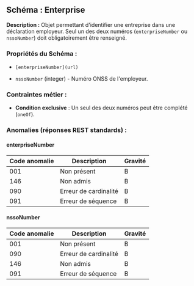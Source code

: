 ## Schéma : Enterprise

**Description :**
Objet permettant d'identifier une entreprise dans une déclaration employeur. Seul un des deux numéros (`enterpriseNumber` ou `nssoNumber`) doit obligatoirement être renseigné.

### Propriétés du Schéma :

* `[enterpriseNumber](url)`

* `nssoNumber` (integer) - Numéro ONSS de l'employeur.


### Contraintes métier :

* **Condition exclusive** : Un seul des deux numéros peut être complété (`oneOf`).

### Anomalies (réponses REST standards) :

#### enterpriseNumber

| Code anomalie | Description                        | Gravité |
| ------------- | ---------------------------------- | ------- |
| 001     | Non présent                        | B       |
| 146     | Non admis                          | B       |
| 090     | Erreur de cardinalité              | B       |
| 091     | Erreur de séquence                 | B       |

#### nssoNumber

| Code anomalie | Description                                     | Gravité |
| ------------- | ----------------------------------------------- | ------- |
| 001     | Non présent                                     | B       |
| 090     | Erreur de cardinalité                           | B       |
| 146     | Non admis                                       | B       |
| 091     | Erreur de séquence                              | B       |
